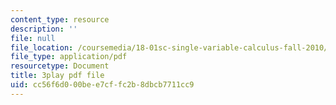 ```yaml
---
content_type: resource
description: ''
file: null
file_location: /coursemedia/18-01sc-single-variable-calculus-fall-2010/cc56f6d000bee7cffc2b8dbcb7711cc9_4sTKcvYMNxk.pdf
file_type: application/pdf
resourcetype: Document
title: 3play pdf file
uid: cc56f6d0-00be-e7cf-fc2b-8dbcb7711cc9
---
```

